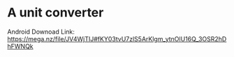 # A unit converter

Android Downoad Link:
https://mega.nz/file/JV4WjTIJ#fKY03tvU7zlS5ArKlgm_ytnOlU16Q_3OSR2hDhFWNQk
